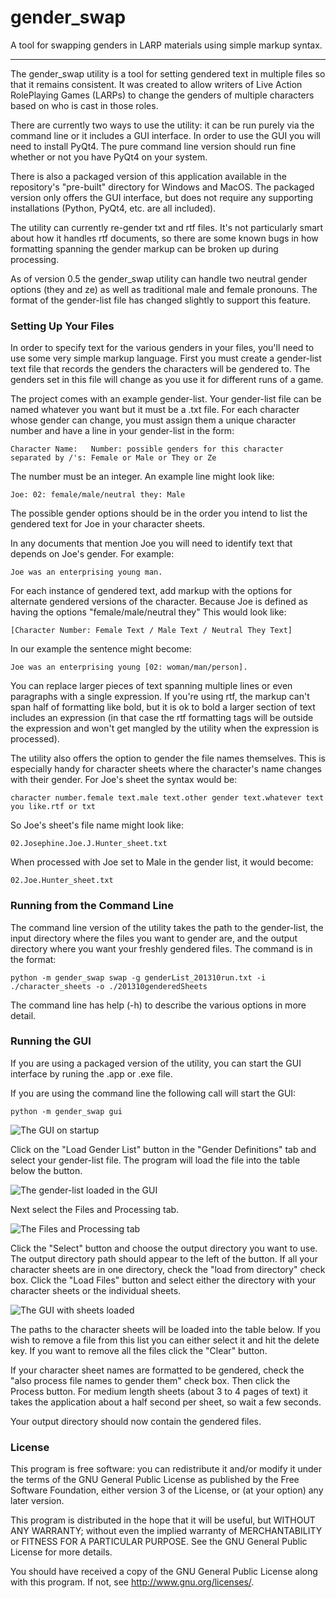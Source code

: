 gender_swap
===========

A tool for swapping genders in LARP materials using simple markup syntax.

-----------------------

The gender_swap utility is a tool for setting gendered text in multiple files so that it remains consistent. It was created to allow writers of Live Action RolePlaying Games (LARPs) to change the genders of multiple characters based on who is cast in those roles.

There are currently two ways to use the utility: it can be run purely via the command line or it includes a GUI interface. In order to use the GUI you will need to install PyQt4. The pure command line version should run fine whether or not you have PyQt4 on your system.

There is also a packaged version of this application available in the repository's "pre-built" directory for Windows and MacOS. The packaged version only offers the GUI interface, but does not require any supporting installations (Python, PyQt4, etc. are all included).

The utility can currently re-gender txt and rtf files. It's not particularly smart about how it handles rtf documents, so there are some known bugs in how formatting spanning the gender markup can be broken up during processing. 

As of version 0.5 the gender_swap utility can handle two neutral gender options (they and ze) as well as traditional male and female pronouns. The format of the gender-list file has changed slightly to support this feature.

### Setting Up Your Files

In order to specify text for the various genders in your files, you'll need to use some very simple markup language. First you must create a gender-list text file that records the genders the characters will be gendered to. The genders set in this file will change as you use it for different runs of a game. 

The project comes with an example gender-list. Your gender-list file can be named whatever you want but it must be a .txt file. For each character whose gender can change, you must assign them a unique character number and have a line in your gender-list in the form:

    Character Name:   Number: possible genders for this character separated by /'s: Female or Male or They or Ze

The number must be an integer. An example line might look like:

    Joe: 02: female/male/neutral they: Male

The possible gender options should be in the order you intend to list the gendered text for Joe in your character sheets. 

In any documents that mention Joe you will need to identify text that depends on Joe's gender. For example:

    Joe was an enterprising young man.

For each instance of gendered text, add markup with the options for alternate gendered versions of the character. Because Joe is defined as having the options "female/male/neutral they" This would look like:

    [Character Number: Female Text / Male Text / Neutral They Text]

In our example the sentence might become:

    Joe was an enterprising young [02: woman/man/person].

You can replace larger pieces of text spanning multiple lines or even paragraphs with a single expression. If you're using rtf, the markup can't span half of formatting like bold, but it is ok to bold a larger section of text includes an expression (in that case the rtf formatting tags will be outside the expression and won't get mangled by the utility when the expression is processed). 

The utility also offers the option to gender the file names themselves. This is especially handy for character sheets where the character's name changes with their gender. For Joe's sheet the syntax would be:

    character number.female text.male text.other gender text.whatever text you like.rtf or txt

So Joe's sheet's file name might look like:

    02.Josephine.Joe.J.Hunter_sheet.txt

When processed with Joe set to Male in the gender list, it would become:

    02.Joe.Hunter_sheet.txt

### Running from the Command Line

The command line version of the utility takes the path to the gender-list, the input directory where the files you want to gender are, and the output directory where you want your freshly gendered files. The command is in the format:

    python -m gender_swap swap -g genderList_201310run.txt -i ./character_sheets -o ./201310genderedSheets

The command line has help (-h) to describe the various options in more detail. 

### Running the GUI

If you are using a packaged version of the utility, you can start the GUI interface by runing the .app or .exe file.

If you are using the command line the following call will start the GUI:

    python -m gender_swap gui

![The GUI on startup](./doc/GUI_open.png "The GUI on startup")

Click on the "Load Gender List" button in the "Gender Definitions" tab and select your gender-list file. The program will load the file into the table below the button.

![The gender-list loaded in the GUI](./doc/GUI_listloaded.png "The gender-list loaded in the GUI")

Next select the Files and Processing tab.

![The Files and Processing tab](./doc/GUI_filestab.png "The Files and Processing tab")

Click the "Select" button and choose the output directory you want to use. The output directory path should appear to the left of the button. If all your character sheets are in one directory, check the "load from directory" check box. Click the "Load Files" button and select either the directory with your character sheets or the individual sheets. 

![The GUI with sheets loaded](./doc/GUI_filesselected.png "The GUI with sheets loaded")

The paths to the character sheets will be loaded into the table below. If you wish to remove a file from this list you can either select it and hit the delete key. If you want to remove all the files click the "Clear" button.

If your character sheet names are formatted to be gendered, check the "also process file names to gender them" check box. Then click the Process button. For medium length sheets (about 3 to 4 pages of text) it takes the application about a half second per sheet, so wait a few seconds. 

Your output directory should now contain the gendered files.

### License

This program is free software: you can redistribute it and/or modify
it under the terms of the GNU General Public License as published by
the Free Software Foundation, either version 3 of the License, or
(at your option) any later version.

This program is distributed in the hope that it will be useful,
but WITHOUT ANY WARRANTY; without even the implied warranty of
MERCHANTABILITY or FITNESS FOR A PARTICULAR PURPOSE.  See the
GNU General Public License for more details.

You should have received a copy of the GNU General Public License
along with this program.  If not, see <http://www.gnu.org/licenses/>.
